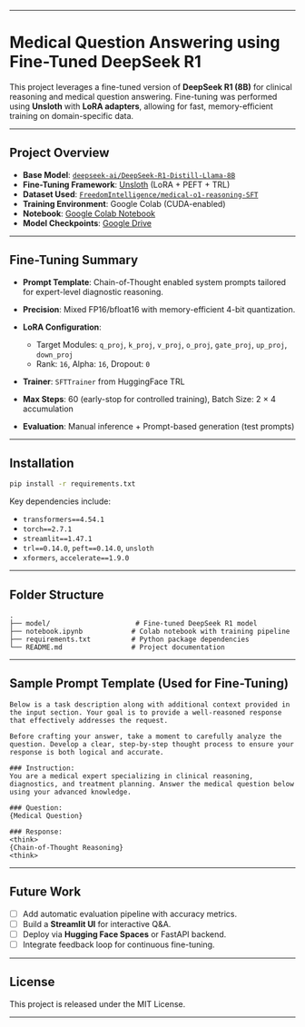 

---

# Medical Question Answering using Fine-Tuned DeepSeek R1

This project leverages a fine-tuned version of **DeepSeek R1 (8B)** for clinical reasoning and medical question answering. Fine-tuning was performed using **Unsloth** with **LoRA adapters**, allowing for fast, memory-efficient training on domain-specific data.

---

##  Project Overview

* **Base Model**: [`deepseek-ai/DeepSeek-R1-Distill-Llama-8B`](https://huggingface.co/deepseek-ai/DeepSeek-R1-Distill-Llama-8B)
* **Fine-Tuning Framework**: [Unsloth](https://github.com/unslothai/unsloth) (LoRA + PEFT + TRL)
* **Dataset Used**: [`FreedomIntelligence/medical-o1-reasoning-SFT`](https://huggingface.co/datasets/FreedomIntelligence/medical-o1-reasoning-SFT)
* **Training Environment**: Google Colab (CUDA-enabled)
* **Notebook**: [Google Colab Notebook](https://colab.research.google.com/drive/19dm0b5fTdzA5FugzdRNO0GC_ezWg19a3#scrollTo=p3p-Cgzk8-te)
* **Model Checkpoints**: [Google Drive](https://drive.google.com/file/d/1Xvmi_sRtL7cMeZojqxtrpfts2mWjZdqF/view?usp=drive_link)

---

##  Fine-Tuning Summary

* **Prompt Template**: Chain-of-Thought enabled system prompts tailored for expert-level diagnostic reasoning.
* **Precision**: Mixed FP16/bfloat16 with memory-efficient 4-bit quantization.
* **LoRA Configuration**:

  * Target Modules: `q_proj`, `k_proj`, `v_proj`, `o_proj`, `gate_proj`, `up_proj`, `down_proj`
  * Rank: `16`, Alpha: `16`, Dropout: `0`
* **Trainer**: `SFTTrainer` from HuggingFace TRL
* **Max Steps**: 60 (early-stop for controlled training), Batch Size: 2 × 4 accumulation
* **Evaluation**: Manual inference + Prompt-based generation (test prompts)

---

##  Installation

```bash
pip install -r requirements.txt
```

Key dependencies include:

* `transformers==4.54.1`
* `torch==2.7.1`
* `streamlit==1.47.1`
* `trl==0.14.0`, `peft==0.14.0`, `unsloth`
* `xformers`, `accelerate==1.9.0`

---

##  Folder Structure

```
.
├── model/                     # Fine-tuned DeepSeek R1 model
├── notebook.ipynb            # Colab notebook with training pipeline
├── requirements.txt          # Python package dependencies
└── README.md                 # Project documentation
```

---

##  Sample Prompt Template (Used for Fine-Tuning)

```
Below is a task description along with additional context provided in the input section. Your goal is to provide a well-reasoned response that effectively addresses the request.

Before crafting your answer, take a moment to carefully analyze the question. Develop a clear, step-by-step thought process to ensure your response is both logical and accurate.

### Instruction:
You are a medical expert specializing in clinical reasoning, diagnostics, and treatment planning. Answer the medical question below using your advanced knowledge.

### Question:
{Medical Question}

### Response:
<think>
{Chain-of-Thought Reasoning}
<think>
```

---

##  Future Work

* [ ] Add automatic evaluation pipeline with accuracy metrics.
* [ ] Build a **Streamlit UI** for interactive Q\&A.
* [ ] Deploy via **Hugging Face Spaces** or FastAPI backend.
* [ ] Integrate feedback loop for continuous fine-tuning.

---

##  License

This project is released under the MIT License.

---

